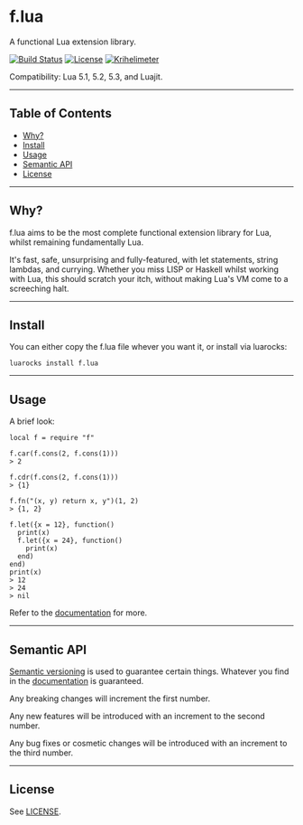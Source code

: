 # f.lua

A functional Lua extension library.

[![Build Status](https://travis-ci.org/shakna-israel/f.lua.svg?branch=master)](https://travis-ci.org/shakna-israel/f.lua)
[![License](http://img.shields.io/badge/Licence-MIT-brightgreen.svg)](LICENSE)
 [![Krihelimeter](http://krihelinator.xyz/badge/shakna-israel/f.lua)](http://krihelinator.xyz/repositories/shakna-israel/f.lua) 

Compatibility: Lua 5.1, 5.2, 5.3, and Luajit.

---

## Table of Contents

* [Why?](#why)
* [Install](#install)
* [Usage](#usage)
* [Semantic API](#semantic-api)
* [License](#license)

---

## Why?

f.lua aims to be the most complete functional extension library for Lua, whilst remaining fundamentally Lua.

It's fast, safe, unsurprising and fully-featured, with let statements, string lambdas, and currying. Whether you miss LISP or Haskell whilst working with Lua, this should scratch your itch, without making Lua's VM come to a screeching halt.

---

## Install

You can either copy the f.lua file whever you want it, or install via luarocks:

```
luarocks install f.lua
```

---

## Usage

A brief look:

```
local f = require "f"

f.car(f.cons(2, f.cons(1)))
> 2

f.cdr(f.cons(2, f.cons(1)))
> {1}

f.fn("(x, y) return x, y")(1, 2)
> {1, 2}

f.let({x = 12}, function()
  print(x)
  f.let({x = 24}, function()
    print(x)
  end)
end)
print(x)
> 12
> 24
> nil
```

Refer to the [documentation](https://shakna-israel.github.io/f.lua) for more.

---

## Semantic API

[Semantic versioning](https://semver.org/) is used to guarantee certain things. Whatever you find in the [documentation](https://shakna-israel.github.io/f.lua) is guaranteed.

Any breaking changes will increment the first number.

Any new features will be introduced with an increment to the second number.

Any bug fixes or cosmetic changes will be introduced with an increment to the third number.

---

## License

See [LICENSE](LICENSE).

